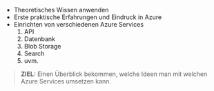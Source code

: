 - Theoretisches Wissen anwenden
- Erste praktische Erfahrungen und Eindruck in Azure
- Einrichten von verschiedenen Azure Services
    1. API
    2. Datenbank
    3. Blob Storage
    4. Search
    5. uvm.
> **ZIEL:** 
> Einen Überblick bekommen, welche Ideen man mit welchen Azure Services umsetzen kann.